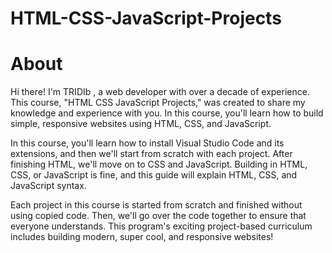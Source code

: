 # HTML-CSS-JavaScript-Projects

# About

Hi there! I'm TRIDIb , a web developer with over a decade of experience. This course, "HTML CSS JavaScript Projects," was created to share my knowledge and experience with you. In this course, you'll learn how to build simple, responsive websites using HTML, CSS, and JavaScript.

In this course, you'll learn how to install Visual Studio Code and its extensions, and then we'll start from scratch with each project. After finishing HTML, we'll move on to CSS and JavaScript. Building in HTML, CSS, or JavaScript is fine, and this guide will explain HTML, CSS, and JavaScript syntax.

Each project in this course is started from scratch and finished without using copied code. Then, we'll go over the code together to ensure that everyone understands. This program's exciting project-based curriculum includes building modern, super cool, and responsive websites!
